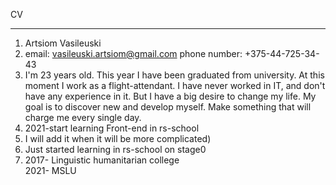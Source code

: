 CV
***
1. Artsiom Vasileuski
2. email: vasileuski.artsiom@gmail.com
   phone number: +375-44-725-34-43
3. I'm 23 years old. This year I have been graduated from university. At this moment I work as a flight-attendant.  I have never worked in IT, and don't have any experience in it. But I have a big desire to change my life. My goal is to discover new and develop myself. Make something that will charge me every single day. 
4. 2021-start learning Front-end in rs-school
5. I will add it when it will be more complicated)
6. Just started learning in rs-school on stage0
7. 2017- Linguistic humanitarian college  
   2021- MSLU


